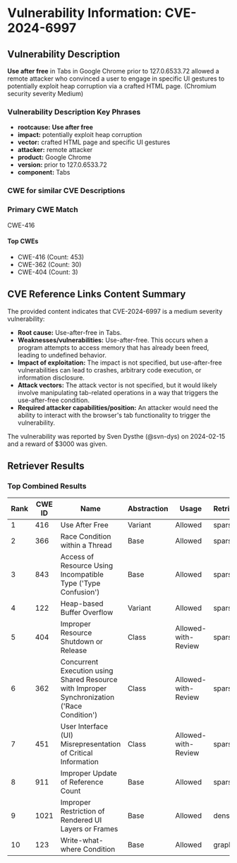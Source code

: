 # Vulnerability Information: CVE-2024-6997

## Vulnerability Description
**Use after free** in Tabs in Google Chrome prior to 127.0.6533.72 allowed a remote attacker who convinced a user to engage in specific UI gestures to potentially exploit heap corruption via a crafted HTML page. (Chromium security severity Medium)

### Vulnerability Description Key Phrases
- **rootcause:** **Use after free**
- **impact:** potentially exploit heap corruption
- **vector:** crafted HTML page and specific UI gestures
- **attacker:** remote attacker
- **product:** Google Chrome
- **version:** prior to 127.0.6533.72
- **component:** Tabs

### CWE for similar CVE Descriptions
### Primary CWE Match
CWE-416

#### Top CWEs
- CWE-416 (Count: 453)
- CWE-362 (Count: 30)
- CWE-404 (Count: 3)

## CVE Reference Links Content Summary
The provided content indicates that CVE-2024-6997 is a medium severity vulnerability:

- **Root cause:** Use-after-free in Tabs.
- **Weaknesses/vulnerabilities:** Use-after-free. This occurs when a program attempts to access memory that has already been freed, leading to undefined behavior.
- **Impact of exploitation:** The impact is not specified, but use-after-free vulnerabilities can lead to crashes, arbitrary code execution, or information disclosure.
- **Attack vectors:** The attack vector is not specified, but it would likely involve manipulating tab-related operations in a way that triggers the use-after-free condition.
- **Required attacker capabilities/position:** An attacker would need the ability to interact with the browser's tab functionality to trigger the vulnerability.

The vulnerability was reported by Sven Dysthe (@svn-dys) on 2024-02-15 and a reward of $3000 was given.

## Retriever Results

### Top Combined Results

| Rank | CWE ID | Name | Abstraction | Usage  | Retrievers | Individual Scores |
|------|--------|------|-------------|-------|------------|-------------------|
| 1 | 416 | Use After Free | Variant | Allowed | sparse | 0.476 |
| 2 | 366 | Race Condition within a Thread | Base | Allowed | sparse | 0.416 |
| 3 | 843 | Access of Resource Using Incompatible Type ('Type Confusion') | Base | Allowed | sparse | 0.307 |
| 4 | 122 | Heap-based Buffer Overflow | Variant | Allowed | sparse | 0.285 |
| 5 | 404 | Improper Resource Shutdown or Release | Class | Allowed-with-Review | sparse | 0.266 |
| 6 | 362 | Concurrent Execution using Shared Resource with Improper Synchronization ('Race Condition') | Class | Allowed-with-Review | sparse | 0.263 |
| 7 | 451 | User Interface (UI) Misrepresentation of Critical Information | Class | Allowed-with-Review | sparse | 0.262 |
| 8 | 911 | Improper Update of Reference Count | Base | Allowed | sparse | 0.259 |
| 9 | 1021 | Improper Restriction of Rendered UI Layers or Frames | Base | Allowed | dense | 0.594 |
| 10 | 123 | Write-what-where Condition | Base | Allowed | graph | 0.003 |

